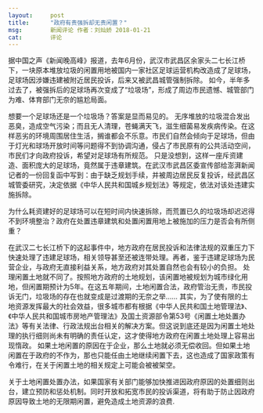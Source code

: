 ```yaml
---
layout:     post
title:      "政府有责强拆却无责闲置？"
msg:		新闻评论 作者：刘灿娇 2018-01-21
cat:		评论
---
```


据中国之声《新闻晚高峰》报道，去年6月份，武汉市武昌区余家头二七长江桥下，一块原本堆放垃圾的闲置用地被国内一家社区足球运营机构改造成了足球场，足球场因涉嫌违建被附近居民投诉，后来又被武昌城管强制拆除。
如今，半年多过去了，被强拆后的足球场再次变成了“垃圾场”，形成了周边市民遗憾、城管部门为难、体育部门无奈的尴尬局面。

想要一个足球场还是一个垃圾场？答案是显而易见的。
无序堆放的垃圾混合发出恶臭，造成空气污染；而且无人清理，苍蝇满天飞，滋生细菌易发疾病传染。在这样恶劣的环境周围居住生活，搁谁都会不乐意。市民们自然会倾向于足球场，但由于灯光和球场开放时间等问题得不到协调沟通，侵占了市民原有的公共活动空间，市民们才向政府投诉，希望对足球场有所规范。
只是没想到，这样一座斥资建造、面积庞大的足球场，竟然属于违章建筑。在武汉市武昌区委宣传部给澎湃新闻记者的一份回复函中写到：由于缺乏规划手续，并被周边居民反复投诉，经武昌区城管委研究，决定依据《中华人民共和国城乡规划法》等规定，依法对该处违建实施拆除。

为什么耗资建好的足球场可以在短时间内快速拆除，而荒置已久的垃圾场却迟迟得不到环境整治？政府在处置违章建筑和处置闲置用地上被施加的压力是否会有所侧重？

在武汉二七长江桥下的这起事件中，地方政府在居民投诉和法律法规的双重压力下快速处理了违建足球场，相关领导甚至还被连带处理。再者，鉴于违建足球场为民营企业，与政府无直接利益关系，地方政府对其处置自然也会有较小的负担。
处理闲置土地就不同了。按照地方政府的土地规划，该闲置地被规划为城市绿化用地，但闲置期预计为5年。在这五年期间，土地闲置合法，政府管治无责，市民投诉无门，垃圾场的存在也就变成是过渡期的无奈之举……
其实，为了使有限的土地资源发挥最大的社会效益，很多城市都有根据《中华人民共和国土地管理法》、《中华人民共和国城市房地产管理法》及国土资源部令第53号《闲置土地处置办法》等有关法律、行政法规出台相关的解决方案。但这说到底还是因为闲置土地处理的执行细则尚未有明确的责任认定，这才使得地方政府在闲置土地处理上容易出现惰政。
如果土地闲置的原因在于企业，那么土地就必须无偿收回。但如果土地闲置在于政府的不作为，那也只能任由土地继续闲置下去，这也造成了国家政策有令难行，在关于闲置土地的相关规定上可能会被被架空。

关于土地闲置处置办法，如果国家有关部门能够加快推进因政府原因的处置细则出台，建立预防和惩处机制。同时开放和拓宽市民的投诉渠道，将有助于防止因政府原因导致土地的无限期闲置，避免造成土地资源的浪费.